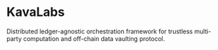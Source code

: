 # KavaLabs
Distributed ledger-agnostic orchestration framework for trustless multi-party computation and off-chain data vaulting protocol.
